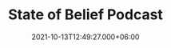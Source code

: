 ---
title: State of Belief Podcast
date: 2021-10-13T12:49:27.000+06:00
thumbnail: images/portfolio/stateofbelief.png
service: Maintenance
client: State of Belief Podcast
shortDescription: Interfaith Alliance needed site maintenance and security & backup monitoring.
---